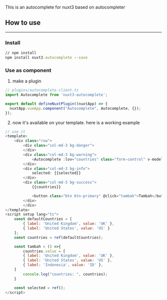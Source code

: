 This is an autocomplete for nuxt3 based on autocompleter

## How to use
---
### Install
``` cmd
// npm install
npm install nuxt3-autocomplete --save
```

### Use as component
1. make a plugin
``` javascript
// plugins/autocomplete.client.ts
import Autocomplete from 'nuxt3-autocomplete';

export default defineNuxtPlugin((nuxtApp) => {
  nuxtApp.vueApp.component("Autocomplete", Autocomplete, {});
});
```

2. now it's available on your template. here is a working example
``` javascript
// use it
<template>
    <div class="row">
        <div class="col-md-3 bg-danger">
        </div>
        <div class="col-md-3 bg-warning">
            <Autocomplete :lov="countries" class="form-control" v-model="selected"/>
        </div>
        <div class="col-md-3 bg-info">
            selected: {{selected}}
        </div>
        <div class="col-md-3 bg-success">
            {{countries}}

            <button class="btn btn-primary" @click="tambah">Tambah</button>
        </div>
        </div>
</template>
<script setup lang="ts">
    const defaultCountries = [
        { label: 'United Kingdom', value: 'UK' },
        { label: 'United States', value: 'US' }
    ];
    const countries = ref(defaultCountries);

    const tambah = () =>{
        countries.value = [
        { label: 'United Kingdom', value: 'UK' },
        { label: 'United States', value: 'US' },
        { label: 'Indonesia', value: 'ID' },
    ]
        console.log("countries: ", countries);
    }

    const selected = ref();
</script>
```

